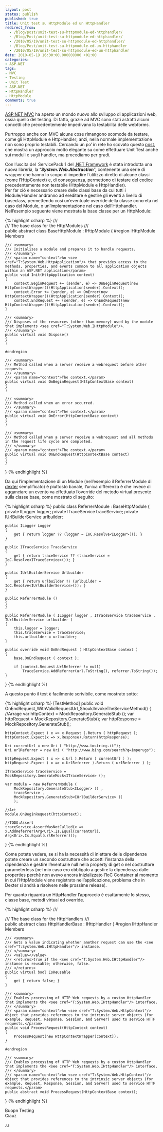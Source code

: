 ```yaml
---
layout: post
status: publish
published: true
title: Unit test su HttpModule ed un HttpHandler
redirect_from: 
  - /blog/post/unit-test-su-httpmodule-ed-httphandler/
  - /Blog/Post/unit-test-su-httpmodule-ed-httphandler/
  - /2010/05/19/unit-test-su-httpmodule-ed-httphandler/
  - /Blog/Post/unit-test-su-httpmodule-ed-un-httphandler
  - /2010/05/19/unit-test-su-httpmodule-ed-un-httphandler
date: 2010-05-19 16:30:00.000000000 +01:00
categories:
- ASP.NET
tags:
- MVC
- Testing
- Unit Test
- ASP.NET
- HttpHandler
- HttpModule
comments: true
---
```

<p><a title="ASP.NET MVC Search" href="http://www.imperugo.tostring.it/tags/archive/mvc" target="_blank">ASP.NET MVC</a> ha aperto un mondo nuovo allo sviluppo di applicazioni web, ossia quello del testing. Di fatto, grazie ad MVC sono stati astratti alcuni concetti che precedentemente impedivano la testabilità delle webforms.</p>  <p>Purtroppo anche con MVC alcune cose rimangono scomode da testare, come gli HttpModule e HttpHandler; anzi, nella normale implementazione non sono proprio testabili. Cercando un po’ in rete ho scovato questo <a title="Unit Testable HttpModule and HttpHandlers" href="http://weblogs.asp.net/rashid/archive/2009/03/12/unit-testable-httpmodule-and-httphandler.aspx" rel="nofollow" target="_blank">post</a>, che mostra un approccio molto elegante su come effettuare Unit Test anche sui moduli e sugli handler, ma procediamo per gradi.</p>  <p>Con l’uscita del&#160; ServicePack 1 del <a title=".NET Framework Search" href="http://www.imperugo.tostring.it/tags/archive/.net" target="_blank">.NET Framework</a> è stata introdotta una nuova libreria, la “<strong><em>System.Web.Abstraction</em></strong>”, contenente una serie di wrapper che hanno lo scopo di impedire l’utilizzo diretto di alcune classi (come l’HttpContext) e, di conseguenza, permettono di testare del codice precedentemente non testabile (HttpModule e HttpHandler).     <br />Per far ciò è necessario creare delle classi base da cui tutti i Module/Handler andranno ad ereditare e gestire gli eventi a livello di baseclass, permettendo così un’eventuale override della classe concreta nel caso del Module, o un’implementazione nel caso dell’Httphandler. Nell’esempio seguente viene mostrata la base classe per un HttpModule:</p>  {% highlight csharp %}
/// <summary>
///        The base class for the HttpModules
/// </summary>
public abstract class BaseHttpModule : IHttpModule
{
    #region IHttpModule Members

    /// <summary>
    /// Initializes a module and prepares it to handle requests.
    /// </summary>
    /// <param name="context">An <see cref="T:System.Web.HttpApplication"/> that provides access to the methods, properties, and events common to all application objects within an ASP.NET application</param>
    public void Init(HttpApplication context)
    {
        context.BeginRequest += (sender, e) => OnBeginRequest(new HttpContextWrapper(((HttpApplication)sender).Context));
        context.Error += (sender, e) => OnError(new HttpContextWrapper(((HttpApplication)sender).Context));
        context.EndRequest += (sender, e) => OnEndRequest(new HttpContextWrapper(((HttpApplication)sender).Context));
    }

    /// <summary>
    /// Disposes of the resources (other than memory) used by the module that implements <see cref="T:System.Web.IHttpModule"/>.
    /// </summary>
    public virtual void Dispose()
    {
    }

    #endregion

    /// <summary>
    /// Method called when a server receive a webrequest before other requests
    /// </summary>
    /// <param name="context">The context.</param>
    public virtual void OnBeginRequest(HttpContextBase context)
    {
    }

    /// <summary>
    /// Method called when an error occurred.
    /// </summary>
    /// <param name="context">The context.</param>
    public virtual void OnError(HttpContextBase context)
    {
    }

    /// <summary>
    /// Method called when a server receive a webrequest and all methods in the request life cycle are completed.
    /// </summary>
    /// <param name="context">The context.</param>
    public virtual void OnEndRequest(HttpContextBase context)
    {
    }
}
{% endhighlight %}
<p>Da qui l’implementazione di un Module (nell’esempio il ReferrerModule di <a title="Dexter Blog Engine Category" href="http://www.imperugo.tostring.it/categories/archive/Dexter" target="_blank">dexter</a> semplificato) è piuttosto banale, l’unica differenza è che invece di agganciare un evento va effettuato l’override del metodo virtual presente sulla classe base, come mostrato di seguito:</p>

{% highlight csharp %}
public class ReferrerModule : BaseHttpModule
{
    private ILogger logger;
    private ITraceService traceService;
    private IUrlBuilderService urlbuilder;

    public ILogger Logger
    {
        get { return logger ?? (logger = IoC.Resolve<ILogger>()); }
    }

    public ITraceService TraceService
    {
        get { return traceService ?? (traceService = IoC.Resolve<ITraceService>()); }
    }

    public IUrlBuilderService Urlbuilder
    {
        get { return urlbuilder ?? (urlbuilder = IoC.Resolve<IUrlBuilderService>()); }
    }

    public ReferrerModule ()
    {
    }

    public ReferrerModule ( ILogger logger , ITraceService traceService , IUrlBuilderService urlbuilder )
    {
        this.logger = logger;
        this.traceService = traceService;
        this.urlbuilder = urlbuilder;
    }

    public override void OnEndRequest ( HttpContextBase context )
    {
        base.OnEndRequest ( context );

        if (context.Request.UrlReferrer != null)
            TraceService.AddReferrer(url.ToString(), referrer.ToString());
    }
}
{% endhighlight %}
<p>A questo punto il test è facilmente scrivibile, come mostrato sotto:</p>

{% highlight csharp %}
[TestMethod]
public void OnEndRequest_WithValidRequestUrl_ShouldInvokeTheServiceMethod()
{
    //Arrage
    var httpContext = MockRepository.GenerateStub<HttpContextBase> ();
    var httpRequest = MockRepository.GenerateStub<HttpRequestBase>();
    var httpResponse = MockRepository.GenerateStub<HttpResponseBase>();

    httpContext.Expect ( x => x.Request ).Return ( httpRequest );
    httpContext.Expect(x => x.Response).Return(httpResponse);
        
    Uri currentUrl = new Uri ( "http://www.tostring.it");
    Uri urlReferrer = new Uri ( "http://www.bing.com/search?q=imperugo");
    
    httpRequest.Expect ( x => x.Url ).Return ( currentUrl ) );
    httpRequest.Expect ( x => x.UrlReferrer ).Return ( urlReferrer ) );

    ITraceService traceService = MockRepository.GenerateMock<ITraceService> ();

    var module = new ReferrerModule (
        MockRepository.GenerateStub<ILogger> () ,
        traceService ,
        MockRepository.GenerateStub<IUrlBuilderService> ()
        );

    //Act
    module.OnBeginRequest(httpContext);

    //TODO:Assert
    traceService.AssertWasNotCalled(x => x.AddReferrer(Arg<Uri>.Is.Equal(currentUrl), Arg<Uri>.Is.Equal(urlReferrer)));
    
}
{% endhighlight %}
<p>Come potete vedere, se si ha la necessità di iniettare delle dipendenze potete creare un secondo costruttore che accetti l’instanza della dipendenza e gestire l’eventuale null nella property di get o nel costruttore parameterless (nel mio caso ero obbligato a gestire la dipendenza dalle properties perchè non avevo ancora inizializzato l’IoC Container al momento in cui l’HttpModule viene registrato nell’applicazione, problema che in Dexter si andrà a risolvere nelle prossime release).</p>

<p>Per quanto riguarda un HttpHandler l’approccio è esattamente lo stesso, classe base, metodi virtual ed override.</p>

{% highlight csharp %}
/// <summary>
///        The base class for the HttpHandlers
/// </summary>
public abstract class HttpHandlerBase : IHttpHandler
{
    #region IHttpHandler Members

    /// <summary>
    /// Gets a value indicating whether another request can use the <see cref="T:System.Web.IHttpHandler"/> instance.
    /// </summary>
    /// <value></value>
    /// <returns>true if the <see cref="T:System.Web.IHttpHandler"/> instance is reusable; otherwise, false.
    /// </returns>
    public virtual bool IsReusable
    {
        get { return false; }
    }

    /// <summary>
    /// Enables processing of HTTP Web requests by a custom HttpHandler that implements the <see cref="T:System.Web.IHttpHandler"/> interface.
    /// </summary>
    /// <param name="context">An <see cref="T:System.Web.HttpContext"/> object that provides references to the intrinsic server objects (for example, Request, Response, Session, and Server) used to service HTTP requests.</param>
    public void ProcessRequest(HttpContext context)
    {
        ProcessRequest(new HttpContextWrapper(context));
    }

    #endregion

    /// <summary>
    /// Enables processing of HTTP Web requests by a custom HttpHandler that implements the <see cref="T:System.Web.IHttpHandler"/> interface.
    /// </summary>
    /// <param name="context">An <see cref="T:System.Web.HttpContext"/> object that provides references to the intrinsic server objects (for example, Request, Response, Session, and Server) used to service HTTP requests.</param>
    public abstract void ProcessRequest(HttpContextBase context);
}
{% endhighlight %}
<p>Buopn Testing
  <br />Ciauz</p>

<p>.u</p>
